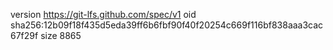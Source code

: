 version https://git-lfs.github.com/spec/v1
oid sha256:12b09f18f435d5eda39ff6b6fbf90f40f20254c669f116bf838aaa3cac67f29f
size 8865
